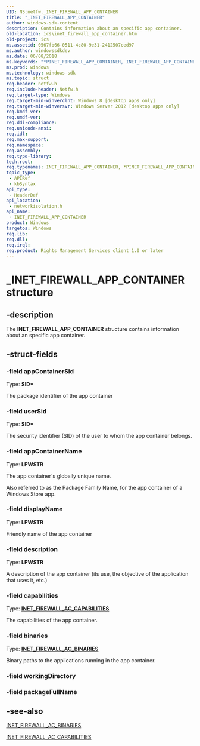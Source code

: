 ```yaml
---
UID: NS:netfw._INET_FIREWALL_APP_CONTAINER
title: "_INET_FIREWALL_APP_CONTAINER"
author: windows-sdk-content
description: Contains information about an specific app container.
old-location: ics\inet_firewall_app_container.htm
old-project: ics
ms.assetid: 0567fb66-0511-4c80-9e31-2412507ced97
ms.author: windowssdkdev
ms.date: 06/08/2018
ms.keywords: "*PINET_FIREWALL_APP_CONTAINER, INET_FIREWALL_APP_CONTAINER, INET_FIREWALL_APP_CONTAINER structure [ICS/ICF], PINET_FIREWALL_APP_CONTAINER, PINET_FIREWALL_APP_CONTAINER structure pointer [ICS/ICF], _INET_FIREWALL_APP_CONTAINER, ics.inet_firewall_app_container, networkisolation/INET_FIREWALL_APP_CONTAINER, networkisolation/PINET_FIREWALL_APP_CONTAINER"
ms.prod: windows
ms.technology: windows-sdk
ms.topic: struct
req.header: netfw.h
req.include-header: Netfw.h
req.target-type: Windows
req.target-min-winverclnt: Windows 8 [desktop apps only]
req.target-min-winversvr: Windows Server 2012 [desktop apps only]
req.kmdf-ver: 
req.umdf-ver: 
req.ddi-compliance: 
req.unicode-ansi: 
req.idl: 
req.max-support: 
req.namespace: 
req.assembly: 
req.type-library: 
tech.root: 
req.typenames: INET_FIREWALL_APP_CONTAINER, *PINET_FIREWALL_APP_CONTAINER
topic_type:
 - APIRef
 - kbSyntax
api_type:
 - HeaderDef
api_location:
 - networkisolation.h
api_name:
 - INET_FIREWALL_APP_CONTAINER
product: Windows
targetos: Windows
req.lib: 
req.dll: 
req.irql: 
req.product: Rights Management Services client 1.0 or later
---
```


# _INET_FIREWALL_APP_CONTAINER structure


## -description


The <b>INET_FIREWALL_APP_CONTAINER</b> structure contains information about an specific app container.
<div class="code"></div>

## -struct-fields




### -field appContainerSid

Type: <b>SID*</b>

The package identifier of the app container


### -field userSid

Type: <b>SID*</b>

The security identifier (SID) of the user to whom the app container belongs.


### -field appContainerName

Type: <b>LPWSTR</b>

The app container's globally unique name.

 Also referred to as the  Package Family Name, for the app container of a Windows Store app.


### -field displayName

Type: <b>LPWSTR</b>

Friendly name of the app container


### -field description

Type: <b>LPWSTR</b>

A description of the app container (its use, the objective of the application that uses it, etc.)


### -field capabilities

Type: <b><a href="https://msdn.microsoft.com/37386225-0c64-49c0-a21c-cecd8bdb1f1f">INET_FIREWALL_AC_CAPABILITIES</a></b>

The capabilities of the app container.


### -field binaries

Type: <b><a href="https://msdn.microsoft.com/5403303e-e65c-47cf-af84-3d748db8661b">INET_FIREWALL_AC_BINARIES</a></b>

Binary paths to the applications running in the app container.


### -field workingDirectory

 


### -field packageFullName

 




## -see-also




<a href="https://msdn.microsoft.com/5403303e-e65c-47cf-af84-3d748db8661b">INET_FIREWALL_AC_BINARIES</a>



<a href="https://msdn.microsoft.com/37386225-0c64-49c0-a21c-cecd8bdb1f1f">INET_FIREWALL_AC_CAPABILITIES</a>
 

 

